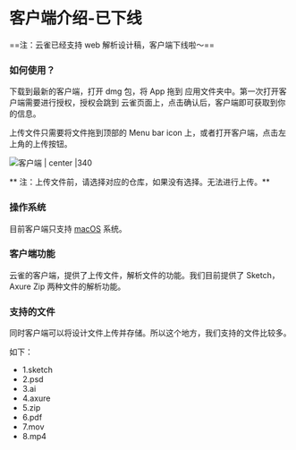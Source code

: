 # 客户端介绍-已下线


==注：云雀已经支持 web 解析设计稿，客户端下线啦～==

### 如何使用？

下载到最新的客户端，打开 dmg 包，将 App 拖到 应用文件夹中。第一次打开客户端需要进行授权，授权会跳到 云雀页面上，点击确认后，客户端即可获取到你的信息。

上传文件只需要将文件拖到顶部的 Menu bar icon 上，或者打开客户端，点击左上角的上传按钮。

![客户端 | center |340](https://zos.alipayobjects.com/skylark/d7f6b9f0-f1d3-4849-8da0-9bc5118f9da6/attach/3/067bcff0f479042a/image.png)

** 注：上传文件前，请选择对应的仓库，如果没有选择。无法进行上传。**

### 操作系统

目前客户端只支持 [macOS](http://www.apple.com/macos/sierra/) 系统。

### 客户端功能

云雀的客户端，提供了上传文件，解析文件的功能。我们目前提供了 Sketch，Axure Zip 
两种文件的解析功能。

### 支持的文件

同时客户端可以将设计文件上传并存储。所以这个地方，我们支持的文件比较多。

如下：

- 1.sketch
- 2.psd
- 3.ai
- 4.axure
- 5.zip
- 6.pdf
- 7.mov
- 8.mp4





